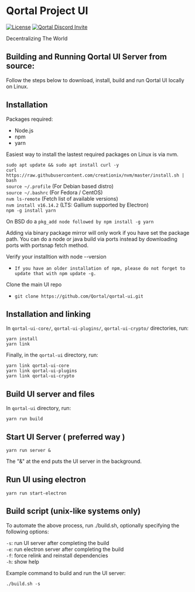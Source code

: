 # Qortal Project UI


[![License](https://img.shields.io/badge/license-GPL--3.0-blue)](https://opensource.org/licenses/GPL-3.0)
[![Qortal Discord Invite](https://img.shields.io/discord/745037351163527189?color=%237289DA&label=chat&logo=discord&logoColor=white)](https://discord.com/invite/54UyhB7)

Decentralizing The World

Building and Running Qortal UI Server from source:
----------------------------------------------------
Follow the steps below to download, install, build and run Qortal UI locally on Linux.


Installation
------------
Packages required:
 - Node.js
 - npm
 - yarn

Easiest way to install the lastest required packages on Linux is via nvm. 

``` sudo apt update && sudo apt install curl -y ``` <br/>
``` curl https://raw.githubusercontent.com/creationix/nvm/master/install.sh | bash ``` <br/>
``` source ~/.profile ``` (For Debian based distro) <br/>
``` source ~/.bashrc ``` (For Fedora / CentOS) <br/>
``` nvm ls-remote ``` (Fetch list of available versions) <br/>
``` nvm install v16.14.2 ```  (LTS: Gallium supported by Electron) <br/>
``` npm -g install yarn ``` <br/> 

On BSD do a ``` pkg_add node followed by npm install -g yarn ```

Adding via binary package mirror will only work if you have set the package path. You can do a node or java build via ports instead by downloading ports with portsnap fetch method.

Verify your installtion with node --version <br/>
- ``` If you have an older installation of npm, please do not forget to update that with npm update -g. ```

Clone the main UI repo
 - ``` git clone https://github.com/Qortal/qortal-ui.git ```

Installation and linking
------------------------
In `qortal-ui-core/`, `qortal-ui-plugins/`, `qortal-ui-crypto/`  directories, run: 
```
yarn install
yarn link
```

Finally, in the `qortal-ui` directory, run:
```
yarn link qortal-ui-core
yarn link qortal-ui-plugins
yarn link qortal-ui-crypto
```



Build UI server and files
-------------------------
In `qortal-ui` directory, run:
```
yarn run build
```

Start UI Server ( preferred way )
---------------
```
yarn run server &
```
The "&" at the end puts the UI server in the background.

Run UI using electron
---------------------
```
yarn run start-electron
```

Build script (unix-like systems only)
-------------------------------------
To automate the above process, run ./build.sh, optionally specifying the following options:

`-s`: run UI server after completing the build<br />
`-e`: run electron server after completing the build<br />
`-f`: force relink and reinstall dependencies<br />
`-h`: show help<br />

Example command to build and run the UI server:
```
./build.sh -s
```
